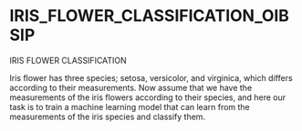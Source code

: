 # IRIS_FLOWER_CLASSIFICATION_OIBSIP
IRIS FLOWER CLASSIFICATION

Iris flower has three species; setosa, versicolor, and virginica, which differs according to their
measurements. Now assume that we have the measurements of the iris flowers according to
their species, and here our task is to train a machine learning model that can learn from the
measurements of the iris species and classify them.
